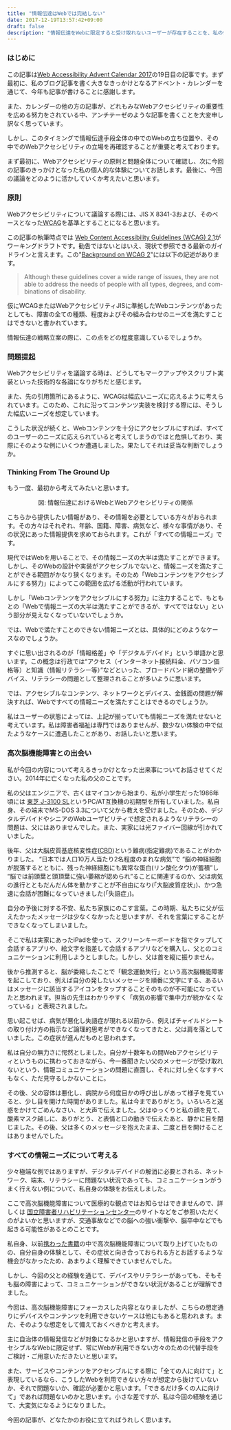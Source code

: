 ```yaml
---
title: "情報伝達はWebでは完結しない"
date: 2017-12-19T13:57:42+09:00
draft: false
description: "情報伝達をWebに限定すると受け取れないユーザーが存在することを、私の体験からお伝えしています。Webコンテンツがアクセシブルであっても、それではすべての情報ニーズを満たすことはできないと考えています。"
---
```


### はじめに

この記事は<a href="https://adventar.org/calendars/2088">Web Accessibility Advent Calendar 2017</a>の19日目の記事です。まず最初に、私のブログ記事を書く大きなきっかけとなるアドベント・カレンダーを通じて、今年も記事が書けることに感謝します。

また、カレンダーの他の方の記事が、どれもみなWebアクセシビリティの重要性を広める努力をされている中、アンチテーゼのような記事を書くことを大変申し訳なく思っています。

しかし、このタイミングで情報伝達手段全体の中でのWebの立ち位置や、その中でのWebアクセシビリティの立場を再確認することが重要と考えております。

まず最初に、Webアクセシビリティの原則と問題全体について確認し、次に今回の記事のきっかけとなった私の個人的な体験についてお話します。最後に、今回の議論をどのように活かしていくか考えたいと思います。
<!--more-->
### 原則

Webアクセシビリティについて議論する際には、JIS X 8341-3および、そのベースとなった<abbr title="Web Content Accessibility Guidelines">WCAG</abbr>を基準とすることになると思います。

<p>この記事の執筆時点では
    <a href="https://www.w3.org/TR/WCAG21/" lang="en">Web Content Accessibility Guidelines (WCAG) 2.1</a>がワーキングドラフトです。勧告ではないとはいえ、現状で参照できる最新のガイドラインと言えます。この&quot;<a href="https://www.w3.org/TR/WCAG21/#background-on-wcag-2" lang="en">Background on WCAG 2</a>&quot;には以下の記述があります。</p>
<blockquote cite="https://www.w3.org/TR/WCAG21/#background-on-wcag-2" lang="en">Although these guidelines cover a wide range of issues, they are not able to address the needs of people with all types, degrees, and combinations of disability.</blockquote>
<p>仮にWCAGまたはWebアクセシビリティJISに準拠したWebコンテンツがあったとしても、障害の全ての種類、程度およびその組み合わせのニーズを満たすことはできないと書かれています。</p>
<p>情報伝達の戦略立案の際に、この点をどの程度意識しているでしょうか。</p>

<section>
    <h3>問題提起</h3>
    <p>Webアクセシビリティを議論する時は、どうしてもマークアップやスクリプト実装といった技術的な各論になりがちだと感じます。</p>
    <p>また、先の引用箇所にあるように、WCAGは幅広いニーズに応えるように考えられています。このため、これに沿ってコンテンツ実装を検討する際には、そうした幅広いニーズを想定しています。
    </p>
    <p>こうした状況が続くと、Webコンテンツを十分にアクセシブルにすれば、すべてのユーザーのニーズに応えられていると考えてしまうのではと危惧しており、実際にそのような例にいくつか遭遇しました。果たしてそれは妥当な判断でしょうか。</p>
</section>
<section>
    <h3 lang="en">Thinking From The Ground Up</h3>
    <p>もう一度、最初から考えてみたいと思います。</p>
    <figure>
        <img class="entry-image" src="/images/main-image-the-web-is-not-for-everyone.png" alt="">
        <figcaption style="text-align: center;">図: 情報伝達におけるWebとWebアクセシビリティの関係</figcaption>
    </figure>
    <p>こちらから提供したい情報があり、その情報を必要としている方々がおられます。その方々はそれぞれ、年齢、国籍、障害、病気など、様々な事情があり、その状況にあった情報提供を求めておられます。これが「すべての情報ニーズ」です。</p>
    <p>現代ではWebを用いることで、その情報ニーズの大半は満たすことができます。しかし、そのWebの設計や実装がアクセシブルでないと、情報ニーズを満たすことができる範囲がかなり狭くなります。そのため「Webコンテンツをアクセシブルにする努力」によってこの範囲を広げる活動が行われています。</p>
    <p>しかし「Webコンテンツをアクセシブルにする努力」に注力することで、もともとの「Webで情報ニーズの大半は満たすことができるが、すべてではない」という部分が見えなくなっていないでしょうか。</p>
    <p>では、Webで満たすことのできない情報ニーズとは、具体的にどのようなケースなのでしょうか。</p>
    <p>すぐに思い出されるのが「情報格差」や「デジタルデバイド」という単語かと思います。この概念は行政では<q cite="http://www.mofa.go.jp/mofaj/gaiko/it/dd.html">アクセス（インターネット接続料金、パソコン価格等）と知識（情報リテラシー等）</q>などといった、ブロードバンド網の整備やデバイス、リテラシーの問題として整理されることが多いように思います。</p>
    <p>では、アクセシブルなコンテンツ、ネットワークとデバイス、金銭面の問題が解決すれば、Webですべての情報ニーズを満たすことはできるのでしょうか。</p>
    <p>私はユーザーの状態によっては、上記が揃っていても情報ニーズを満たせないと考えています。私は障害者福祉は専門ではありませんが、数少ない体験の中で似たようなケースに遭遇したことがあり、お話したいと思います。</p>
</section>
<section>
    <h3>高次脳機能障害との出会い</h3>
    <p>私が今回の内容について考えるきっかけとなった出来事についてお話させてください。2014年に亡くなった私の父のことです。</p>
    <p>私の父はエンジニアで、古くはマイコンから始まり、私が小学生だった1986年頃には
        <a href="https://ja.wikipedia.org/wiki/J-3100%E3%82%B7%E3%83%AA%E3%83%BC%E3%82%BA">東芝 J-3100 SL</a>というPC/AT互換機の初期型を所有していました。私自身、その端末でMS-DOS 3.3について父から教えを受けました。そのため、デジタルデバイドやシニアのWebユーザビリティで想定されるようなリテラシーの問題は、父にはありませんでした。また、実家には光ファイバー回線が引かれていました。</p>
    <p>後年、父は大脳皮質基底核変性症(<abbr title="Corticobasal degeneration">CBD</abbr>)という難病(指定難病)であることがわかりました。
        <q cite="http://www.nanbyou.or.jp/entry/142">日本では人口10万人当たり2名程度のまれな病気</q>で
        <q cite="https://www.tyojyu.or.jp/net/byouki/parkinson/dainou.html">脳の神経細胞が脱落するとともに、残った神経細胞にも異常な蛋白(リン酸化タウ)が蓄積</q>し
        <q cite="http://www.nanbyou.or.jp/entry/142">脳では前頭葉と頭頂葉に強い萎縮が認められ</q>ることに関連するのか、父は病気の進行とともだんだん体を動かすことが不自由になり(「大脳皮質症状」)、かつ急速に会話が困難になっていきました(「失語症」)。</p>
    <p>自分の予後に対する不安、私たち家族にのこす言葉。この時期、私たちに父が伝えたかったメッセージは少なくなかったと思いますが、それを言葉にすることができなくなってしまいました。</p>
    <p>そこで私は実家にあったiPadを使って、スクリーンキーボードを指でタップして会話するアプリや、絵文字を指差して会話するアプリなどを購入し、父とのコミュニケーションに利用しようとしました。しかし、父は首を縦に振りません。</p>
    <p>後から推測すると、脳が委縮したことで「観念運動失行」という高次脳機能障害を起こしており、例えば自分の発したいメッセージを順番に文字にする、あるいはメッセージに該当するアイコンをタップすることそのものが不可能になっていたと思われます。担当の先生はわかりやすく「病気の影響で集中力が続かなくなっている」と表現されました。</p>
    <p>思い起こせば、病気が悪化し失語症が現れる以前から、例えばチャイルドシートの取り付け方の指示など論理的思考ができなくなってきたと、父は肩を落としていました。この症状が進んだものと思われます。</p>
    <p>私は自分の無力さに愕然としました。自分が十数年もの間Webアクセシビリティというものに携わっておきながら、今一番聞きたい父のメッセージが受け取れないという、情報コミュニケーションの問題に直面し、それに対し全くなすすべもなく、ただ見守るしかないことに。</p>
    <p>その後、父の容体は悪化し、病院から何度目かの呼び出しがあって様子を見ていると、少し目を開けた時間がありました。私は今までありがとう。いろいろと迷惑をかけてごめんなさい、と大声で伝えました。父はゆっくりと私の顔を見て、酸素マスク越しに、ありがとう、と表情と口の動きで伝えたあと、静かに目を閉じました。その後、父は多くのメッセージを抱えたまま、二度と目を開けることはありませんでした。</p>
</section>
<section>
    <h3>すべての情報ニーズについて考える</h3>
    <p>少々極端な例ではありますが、デジタルデバイドの解消に必要とされる、ネットワーク、端末、リテラシーに問題ない状況であっても、コミュニケーションがうまく行えない例について、私自身の体験をお伝えしました。</p>
    <p>ここで高次脳機能障害について医療的な観点ではお知らせはできませんので、詳しくは
        <a href="http://www.rehab.go.jp/brain_fukyu/">国立障害者リハビリテーションセンター</a>のサイトなどをご参照いただくのがよいかと思いますが、交通事故などでの脳への強い衝撃や、脳卒中などでも起きる可能性があるとのことです。
    </p>
    <p>私自身、以前<a href="https://www.oreilly.co.jp/books/9784873114323/">携わった書籍</a>の中で高次脳機能障害について取り上げていたものの、自分自身の体験として、その症状と向き合っておられる方とお話するような機会がなかったため、あまりよく理解できていませんでした。</p>
    <p>しかし、今回の父との経験を通じて、デバイスやリテラシーがあっても、そもそも脳の障害によって、コミュニケーションができない状況があることが理解できました。</p>
    <p>今回は、高次脳機能障害にフォーカスした内容となりましたが、こちらの想定通りにデバイスやコンテンツを利用できないケースは他にもあると思われます。また、そのような想定をして備えておくべきかと考えます。</p>
    <p>主に自治体の情報発信などが対象になるかと思いますが、情報発信の手段をアクセシブルなWebに限定せず、常にWebが利用できない方々のための代替手段をご検討・ご用意いただきたいと思います。</p>
    <p>また、サービスやコンテンツをアクセシブルにする際に「全ての人に向けて」と表現しているなら、こうしたWebを利用できない方々が想定から抜けていないか、それで問題ないか、確認が必要かと思います。「できるだけ多くの人に向けて」であれば問題ないのかと思います。小さな差ですが、私は今回の経験を通じて、大変気になるようになりました。</p>
    <p>今回の記事が、どなたかのお役に立てればうれしく思います。</p>
</section>
